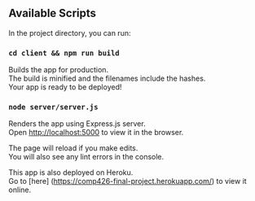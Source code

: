 ## Available Scripts

In the project directory, you can run:

### `cd client && npm run build`

Builds the app for production. <br>
The build is minified and the filenames include the hashes. <br>
Your app is ready to be deployed! <br>

### `node server/server.js`

Renders the app using Express.js server.<br>
Open [http://localhost:5000](http://localhost:5000) to view it in the browser.

The page will reload if you make edits.<br>
You will also see any lint errors in the console. <br>

This app is also deployed on Heroku. <br>
Go to [here] (https://comp426-final-project.herokuapp.com/) to view it online.
